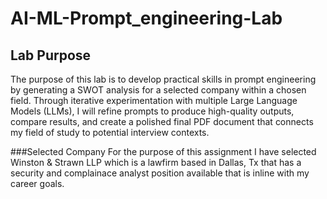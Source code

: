 # AI-ML-Prompt_engineering-Lab

## Lab Purpose
The purpose of this lab is to develop practical skills in prompt engineering by generating a SWOT analysis for a selected company within a chosen field. Through iterative experimentation with multiple Large Language Models (LLMs), I will refine prompts to produce high-quality outputs, compare results, and create a polished final PDF document that connects my field of study to potential interview contexts.

###Selected Company
For the purpose of this assignment I have selected Winston & Strawn LLP which is a lawfirm based in Dallas, Tx that has a security and complainace analyst position available that is inline with my career goals. 
